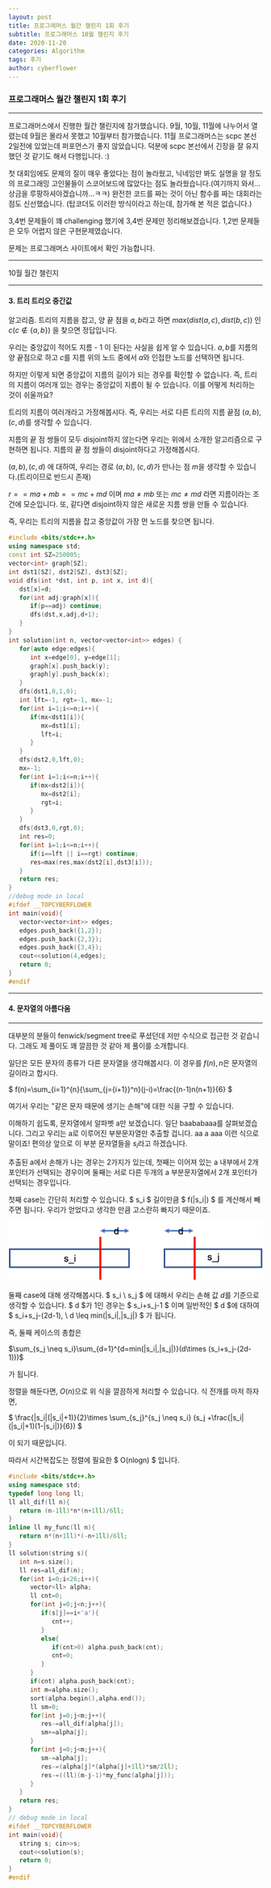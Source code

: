 ```yaml
---
layout: post
title: 프로그래머스 월간 챌린지 1회 후기
subtitle: 프로그래머스 10월 챌린지 후기
date: 2020-11-20
categories: Algorithm
tags: 후기
author: cyberflower
---
```


### 프로그래머스 월간 챌린지 1회 후기

---

프로그래머스에서 진행한 월간 챌린지에 참가했습니다. 9월, 10월, 11월에 나누어서 열렸는데 9월은 몰라서 못했고 10월부터 참가했습니다. 11월 프로그래머스는 scpc 본선 2일전에 있었는데 퍼포먼스가 좋지 않았습니다. 덕분에 scpc 본선에서 긴장을 잘 유지했던 것 같기도 해서 다행입니다. :)

첫 대회임에도 문제의 질이 매우 좋았다는 점이 놀라웠고, 닉네임만 봐도 실명을 알 정도의 프로그래밍 고인물들이 스코어보드에 많았다는 점도 놀라웠습니다.(여기까지 와서... 상금을 루팡하셔야겠습니까...ㅋㅋ) 완전한 코드를 짜는 것이 아닌 함수를 짜는 대회라는 점도 신선했습니다. (탑코더도 이러한 방식이라고 하는데, 참가해 본 적은 없습니다.)

3,4번 문제들이 꽤 challenging 했기에 3,4번 문제만 정리해보겠습니다. 1,2번 문제들은 모두 어렵지 않은 구현문제였습니다.

문제는 프로그래머스 사이트에서 확인 가능합니다.

---

10월 월간 챌린지

---

#### 3. 트리 트리오 중간값

알고리즘. 트리의 지름을 잡고, 양 끝 점을 $a,b$라고 하면 $max(dist(a,c),dist(b,c))$ 인 $c(c \notin \{a,b\})$ 을 찾으면 정답입니다.

우리는 중앙값이 적어도 지름 - 1 이 된다는 사실을 쉽게 알 수 있습니다. $a,b$를 지름의 양 끝점으로 하고 $c$를 지름 위의 노드 중에서 $a$와 인접한 노드를 선택하면 됩니다.

하지만 이렇게 되면 중앙값이 지름의 길이가 되는 경우를 확인할 수 없습니다. 즉, 트리의 지름이 여러개 있는 경우는 중앙값이 지름이 될 수 있습니다. 이를 어떻게 처리하는 것이 쉬울까요?

트리의 지름이 여러개라고 가정해봅시다. 즉, 우리는 서로 다른 트리의 지름 끝점 $(a,b),(c,d)$를 생각할 수 있습니다. 

지름의 끝 점 쌍들이 모두 disjoint하지 않는다면 우리는 위에서 소개한 알고리즘으로 구현하면 됩니다. 지름의 끝 점 쌍들이 disjoint하다고 가정해봅시다.

$(a,b),(c,d)$ 에 대하여, 우리는 경로 $(a,b)$, $(c,d)$가 만나는 점 $m$을 생각할 수 있습니다.(트리이므로 반드시 존재)

$r==ma+mb==mc+md$ 이며 $ma \neq mb$ 또는 $mc \neq md$ 라면 지름이라는 조건에 모순입니다. 또, 같다면 disjoint하지 않은 새로운 지름 쌍을 만들 수 있습니다.

즉, 우리는 트리의 지름을 잡고 중앙값이 가장 먼 노드를 찾으면 됩니다.

```cpp
#include <bits/stdc++.h>
using namespace std;
const int SZ=250005;
vector<int> graph[SZ];
int dst1[SZ], dst2[SZ], dst3[SZ];
void dfs(int *dst, int p, int x, int d){
   dst[x]=d;
   for(int adj:graph[x]){
      if(p==adj) continue;
      dfs(dst,x,adj,d+1);
   }
}
int solution(int n, vector<vector<int>> edges) {
   for(auto edge:edges){
      int x=edge[0], y=edge[1];
      graph[x].push_back(y);
      graph[y].push_back(x);
   }
   dfs(dst1,0,1,0);
   int lft=-1, rgt=-1, mx=-1;
   for(int i=1;i<=n;i++){
      if(mx<dst1[i]){
         mx=dst1[i];
         lft=i;
      }
   }
   dfs(dst2,0,lft,0);
   mx=-1;
   for(int i=1;i<=n;i++){
      if(mx<dst2[i]){
         mx=dst2[i];
         rgt=i;
      }
   }
   dfs(dst3,0,rgt,0);
   int res=0;
   for(int i=1;i<=n;i++){
      if(i==lft || i==rgt) continue;
      res=max(res,max(dst2[i],dst3[i]));
   }
   return res;
}
//debug mode in local
#ifdef __TOPCYBERFLOWER
int main(void){
   vector<vector<int>> edges;
   edges.push_back({1,2});
   edges.push_back({2,3});
   edges.push_back({3,4});
   cout<<solution(4,edges);
   return 0;
}
#endif
```

---

#### 4. 문자열의 아름다움

---

대부분의 분들이 fenwick/segment tree로 푸셨던데 저만 수식으로 접근한 것 같습니다. 그래도 제 풀이도 꽤 깔끔한 것 같아 제 풀이를 소개합니다.

일단은 모든 문자의 종류가 다른 문자열을 생각해봅시다. 이 경우를 $f(n), n$은 문자열의 길이라고 합시다. 

$ f(n)=\sum_{i=1}^{n}{\sum_{j={i+1}}^n}(j-i)=\frac{(n-1)n(n+1)}{6} $

여기서 우리는 "같은 문자 때문에 생기는 손해"에 대한 식을 구할 수 있습니다.

이해하기 쉽도록, 문자열에서 알파벳 a만 보겠습니다. 일단 baababaaa를 살펴보겠습니다. 그리고 우리는 a로 이루어진 부분문자열만 추출할 겁니다. aa a aaa 이런 식으로 말이죠! 편의상 앞으로 이 부분 문자열들을 $s_i$라고 하겠습니다.

추출된 a에서 손해가 나는 경우는 2가지가 있는데, 첫째는 이어져 있는 a 내부에서 2개 포인터가 선택되는 경우이며 둘째는 서로 다른 두개의 a 부분문자열에서 2개 포인터가 선택되는 경우입니다.

첫째 case는 간단히 처리할 수 있습니다. 
$ s_i $ 길이만큼 $ f(|s_i|) $ 를 계산해서 빼주면 됩니다. 우리가 얻었다고 생각한 만큼 고스란히 빠지기 때문이죠. 

![설명](/img/2020-11-20-substr.png)

둘째 case에 대해 생각해봅시다. 
$ s_i \ s_j $ 에 대해서 우리는 손해 값 $d$를 기준으로 생각할 수 있습니다. 
$ d $가 1인 경우는 $ s_i+s_j-1 $ 이며 일반적인 $ d $에 대하여 $ s_i+s_j-(2d-1), \ d \leq min(|s_i|,|s_j|) $ 가 됩니다.

즉, 둘째 케이스의 총합은 

$\sum_{s_j \neq s_i}\sum_{d=1}^{d=min(|s_i|,|s_j|)}(d\times (s_i+s_j-(2d-1)))$ 

가 됩니다.

정렬을 해둔다면, $O(n)$으로 위 식을 깔끔하게 처리할 수 있습니다. 식 전개를 마저 하자면, 

$ \frac{|s_i|(|s_i|+1)}{2}\times \sum_{s_j}^{s_j \neq s_i} (s_j +\frac{|s_i|(|s_i|+1)(1-|s_i|)}{6}) $

이 되기 때문입니다.

따라서 시간복잡도는 정렬에 필요한 $ O(nlogn) $ 입니다.

```cpp
#include <bits/stdc++.h>
using namespace std;
typedef long long ll;
ll all_dif(ll n){
   return (n-1ll)*n*(n+1ll)/6ll;
}
inline ll my_func(ll n){
   return n*(n+1ll)*(-n+1ll)/6ll;
}
ll solution(string s){
   int n=s.size();
   ll res=all_dif(n);
   for(int i=0;i<26;i++){
      vector<ll> alpha;
      ll cnt=0;
      for(int j=0;j<n;j++){
         if(s[j]==i+'a'){
            cnt++;
         }
         else{
            if(cnt>0) alpha.push_back(cnt);
            cnt=0;
         }
      }
      if(cnt) alpha.push_back(cnt);
      int m=alpha.size();     
      sort(alpha.begin(),alpha.end());
      ll sm=0;
      for(int j=0;j<m;j++){
         res-=all_dif(alpha[j]);
         sm+=alpha[j];
      }
      for(int j=0;j<m;j++){
         sm-=alpha[j];
         res-=(alpha[j]*(alpha[j]+1ll)*sm/2ll);
         res-=((ll)(m-j-1)*my_func(alpha[j]));
      }
   }
   return res;
}
// debug mode in local
#ifdef __TOPCYBERFLOWER
int main(void){
   string s; cin>>s;
   cout<<solution(s);
   return 0;
}
#endif
```